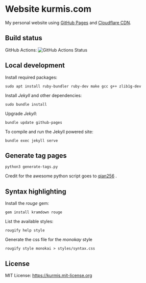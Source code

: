 Website kurmis.com
==================

My personal website using [GitHub Pages][ghp] and [Cloudflare CDN][cf].

[ghp]: https://pages.github.com/
[cf]: https://www.cloudflare.com/

Build status
------------

GitHub Actions: ![GitHub Actions Status](https://github.com/oliworx/oliworx.github.com/workflows/Website/badge.svg) 

Local development
-----------------
Install required packages:

    sudo apt install ruby-bundler ruby-dev make gcc g++ zlib1g-dev


Install _Jekyll_ and other dependencies:

    sudo bundle install


Upgrade _Jekyll_:

    bundle update github-pages

To compile and run the Jekyll powered site: 

    bundle exec jekyll serve


Generate tag pages
------------------
    python3 generate-tags.py

Credit for the awesome python script goes to [qian256](https://github.com/qian256/qian256.github.io/blob/master/tag_generator.py) .

Syntax highlighting
-------------------

Install the _rouge_ gem:

    gem install kramdown rouge

List the available styles:

    rougify help style
    
Generate the css file for the _monokay_ style

    rougify style monokai > styles/syntax.css

License
-------

MIT License: https://kurmis.mit-license.org
